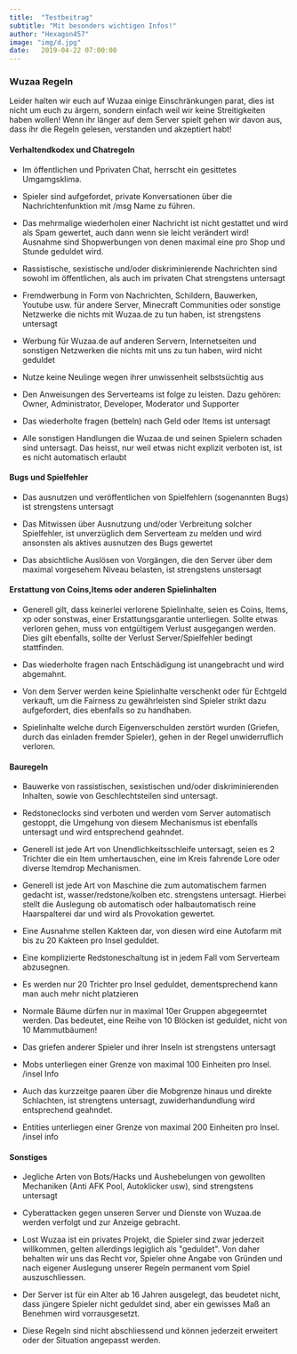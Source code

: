 ```yaml
---
title:  "Testbeitrag"
subtitle: "Mit besonders wichtigen Infos!"
author: "Hexagon457"
image: "img/d.jpg"
date:   2019-04-22 07:00:00
---
```


### Wuzaa Regeln
Leider halten wir euch auf Wuzaa einige Einschränkungen parat, dies ist nicht um euch zu ärgern, sondern einfach weil wir keine Streitigkeiten haben wollen! Wenn ihr länger auf dem Server spielt gehen wir davon aus, dass ihr die Regeln gelesen, verstanden und akzeptiert habt!

#### Verhaltendkodex und Chatregeln
- Im öffentlichen und Pprivaten Chat, herrscht ein gesittetes Umgamgsklima.

- Spieler sind aufgefordet, private Konversationen über die Nachrichtenfunktion mit   /msg Name zu führen.

- Das mehrmalige wiederholen einer Nachricht ist nicht gestattet und wird als Spam    gewertet, auch dann wenn sie leicht verändert wird! Ausnahme sind Shopwerbungen     von denen maximal eine pro Shop und Stunde geduldet wird.

- Rassistische, sexistische und/oder diskriminierende Nachrichten sind sowohl im      öffentlichen, als auch im privaten Chat strengstens untersagt

- Fremdwerbung in Form von Nachrichten, Schildern, Bauwerken, Youtube usw. für        andere Server, Minecraft Communities oder sonstige Netzwerke die nichts mit         Wuzaa.de zu tun haben, ist strengstens untersagt

- Werbung für Wuzaa.de auf anderen Servern, Internetseiten und sonstigen Netzwerken   die nichts mit uns zu tun haben, wird nicht geduldet

- Nutze keine Neulinge wegen ihrer unwissenheit selbstsüchtig aus

- Den Anweisungen des Serverteams ist folge zu leisten. Dazu gehören: Owner,          Administrator, Developer, Moderator und Supporter

- Das wiederholte fragen (betteln) nach Geld oder Items ist untersagt

- Alle sonstigen Handlungen die Wuzaa.de und seinen Spielern schaden sind             untersagt. Das heisst, nur weil etwas nicht explizit verboten ist, ist es nicht     automatisch erlaubt

#### Bugs und Spielfehler
- Das ausnutzen und veröffentlichen von Spielfehlern (sogenannten Bugs) ist           strengstens untersagt

- Das Mitwissen über Ausnutzung und/oder Verbreitung solcher Spielfehler, ist         unverzüglich dem Serverteam zu melden und wird ansonsten als aktives ausnutzen      des Bugs gewertet

- Das absichtliche Auslösen von Vorgängen, die den Server über dem maximal            vorgesehem Niveau belasten, ist strengstens unstersagt

#### Erstattung von Coins,Items oder anderen Spielinhalten
- Generell gilt, dass keinerlei verlorene Spielinhalte, seien es Coins, Items, xp     oder sonstwas, einer Erstattungsgarantie unterliegen. Sollte etwas verloren gehen,  muss von entgültigem Verlust ausgegangen werden. Dies gilt ebenfalls, sollte der    Verlust Server/Spielfehler bedingt stattfinden. 

- Das wiederholte fragen nach Entschädigung ist unangebracht und wird abgemahnt.

- Von dem Server werden keine Spielinhalte verschenkt oder für Echtgeld verkauft,     um die Fairness zu gewährleisten sind Spieler strikt dazu aufgefordert, dies        ebenfalls so zu handhaben.

- Spielinhalte welche durch Eigenverschulden zerstört wurden (Griefen, durch das      einladen fremder Spieler), gehen in der Regel unwiderruflich verloren.

#### Bauregeln

- Bauwerke von rassistischen, sexistischen und/oder diskriminierenden Inhalten,       sowie von Geschlechtsteilen sind untersagt.

- Redstoneclocks sind verboten und werden vom Server automatisch gestoppt, die        Umgehung von diesem Mechanismus ist ebenfalls untersagt und wird entsprechend       geahndet.

- Generell ist jede Art von Unendlichkeitsschleife untersagt, seien es 2 Trichter     die ein Item umhertauschen, eine im Kreis fahrende Lore oder diverse Itemdrop       Mechanismen.

- Generell ist jede Art von Maschine die zum automatischem farmen gedacht ist,        wasser/redstone/kolben etc. strengstens untersagt. Hierbei stellt die Auslegung     ob automatisch oder halbautomatisch reine Haarspalterei dar und wird als            Provokation gewertet.

- Eine Ausnahme stellen Kakteen dar, von diesen wird eine Autofarm mit bis zu 20      Kakteen pro Insel geduldet.

- Eine komplizierte Redstoneschaltung ist in jedem Fall vom Serverteam abzusegnen.

- Es werden nur 20 Trichter pro Insel geduldet, dementsprechend kann man auch mehr    nicht platzieren

- Normale Bäume dürfen nur in maximal 10er Gruppen abgegeerntet werden. Das           bedeutet, eine Reihe von 10 Blöcken ist geduldet, nicht von 10 Mammutbäumen!

- Das griefen anderer Spieler und ihrer Inseln ist strengstens untersagt

- Mobs unterliegen einer Grenze von maximal 100 Einheiten pro Insel. /insel Info

- Auch das kurzzeitge paaren über die Mobgrenze hinaus und direkte Schlachten, ist    strengtens untersagt, zuwiderhandundlung wird entsprechend geahndet.

- Entities unterliegen einer Grenze von maximal 200 Einheiten pro Insel. /insel info

#### Sonstiges

- Jegliche Arten von Bots/Hacks und Aushebelungen von gewollten Mechaniken (Anti      AFK Pool, Autoklicker usw), sind strengstens untersagt

- Cyberattacken gegen unseren Server und Dienste von Wuzaa.de werden verfolgt und     zur Anzeige gebracht.

- Lost Wuzaa ist ein privates Projekt, die Spieler sind zwar jederzeit willkommen,    gelten allerdings legiglich als "geduldet". Von daher behalten wir uns das Recht    vor, Spieler ohne Angabe von Gründen und nach eigener Auslegung unserer Regeln      permanent vom Spiel auszuschliessen.

- Der Server ist für ein Alter ab 16 Jahren ausgelegt, das beudetet nicht, dass       jüngere Spieler nicht geduldet sind, aber ein gewisses Maß an Benehmen wird         vorrausgesetzt.

- Diese Regeln sind nicht abschliessend und können jederzeit erweitert oder der       Situation angepasst werden.






